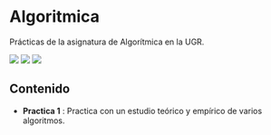 # Algoritmica

Prácticas de la asignatura de Algorítmica en la UGR.

![](https://img.shields.io/badge/subject-Algorithms-orange.svg)
[![](https://img.shields.io/badge/license-GNU-blue.svg)](http://www.gnu.org/copyleft/gpl.html)
[![](https://img.shields.io/badge/university-Granada-orange.svg)](http://www.ugr.es/)

## Contenido

- **Practica 1** : Practica con un estudio teórico y empírico de varios algoritmos.